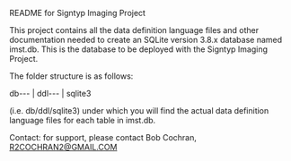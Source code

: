 README for Signtyp Imaging Project

This project contains all the data definition language files and other documentation needed to
create an SQLite version 3.8.x database named imst.db. This is the database to be deployed
with the Signtyp Imaging Project.

The folder structure is as follows:

db---
    |
    ddl---
         |
         sqlite3


(i.e. db/ddl/sqlite3) under which you will find the actual data definition language files
for each table in imst.db.

Contact: for support, please contact Bob Cochran, R2COCHRAN2@GMAIL.COM


